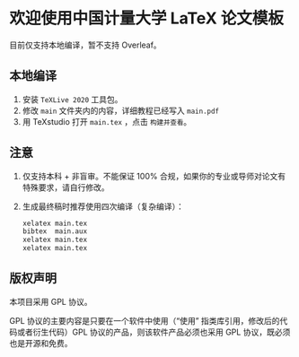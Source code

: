 # 欢迎使用中国计量大学 LaTeX 论文模板

目前仅支持本地编译，暂不支持 Overleaf。

## 本地编译

1. 安装 `TeXLive 2020` 工具包。
2. 修改 `main` 文件夹内的内容，详细教程已经写入 `main.pdf`
3. 用 TeXstudio 打开 `main.tex` ，点击 ` 构建并查看 `。

## 注意

1. 仅支持本科 + 非盲审。不能保证 100% 合规，如果你的专业或导师对论文有特殊要求，请自行修改。

2. 生成最终稿时推荐使用四次编译（复杂编译）：

   ```bash
   xelatex main.tex
   bibtex  main.aux
   xelatex main.tex
   xelatex main.tex
   ```


## 版权声明

本项目采用 GPL 协议。

GPL 协议的主要内容是只要在一个软件中使用（“使用” 指类库引用，修改后的代码或者衍生代码）GPL 协议的产品，则该软件产品必须也采用 GPL 协议，既必须也是开源和免费。